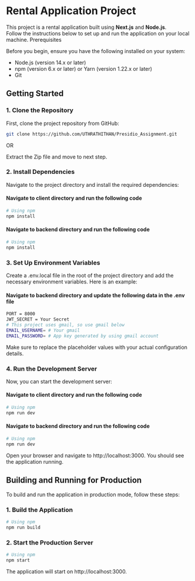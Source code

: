# Rental Application Project

This project is a rental application built using <strong>Next.js</strong> and <strong>Node.js</strong>. 
<br/> Follow the instructions below to set up and run the application on your local machine.
Prerequisites

Before you begin, ensure you have the following installed on your system:

  - Node.js (version 14.x or later)
  - npm (version 6.x or later) or Yarn (version 1.22.x or later)
  - Git

  

## Getting Started
### 1. Clone the Repository

First, clone the project repository from GitHub:

```bash
git clone https://github.com/UTHRATHITHAN/Presidio_Assignment.git
```
OR

Extract the Zip file and move to next step.


### 2. Install Dependencies

Navigate to the project directory and install the required dependencies:

#### Navigate to client directory and run the following code
```bash
# Using npm
npm install
```
#### Navigate to backend directory and run the following code
```bash
# Using npm
npm install
```


### 3. Set Up Environment Variables

Create a .env.local file in the root of the project directory and add the necessary environment variables. Here is an example:


#### Navigate to backend directory and update the following data in the .env file
```bash
PORT = 8000
JWT_SECRET = Your Secret
# This project uses gmail, so use gmail below
EMAIL_USERNAME= # Your gmail
EMAIL_PASSWORD= # App key generated by using gmail account
```

Make sure to replace the placeholder values with your actual configuration details.

### 4. Run the Development Server

Now, you can start the development server:
#### Navigate to client directory and run the following code
```bash
# Using npm
npm run dev
```
#### Navigate to backend directory and run the following code
```bash
# Using npm
npm run dev
```

Open your browser and navigate to http://localhost:3000. You should see the application running.

## Building and Running for Production

To build and run the application in production mode, follow these steps:

### 1. Build the Application


```bash
# Using npm
npm run build
```

### 2. Start the Production Server

```bash
# Using npm
npm start
```

The application will start on http://localhost:3000.
